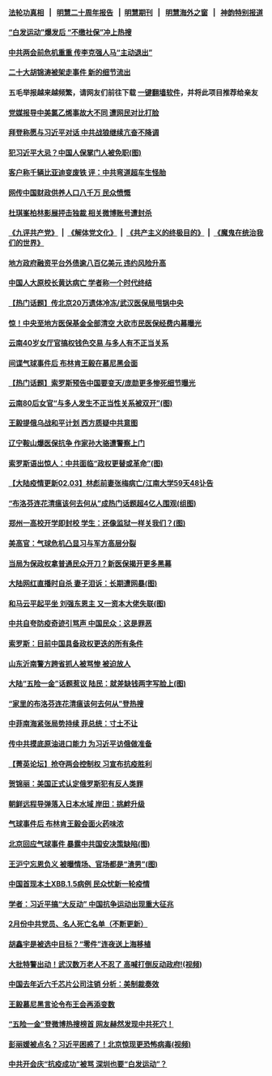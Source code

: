 #### [法轮功真相](https://github.com/gfw-breaker/truth/blob/master/README.md?t=0) &nbsp;&nbsp;|&nbsp;&nbsp; [明慧二十周年报告](https://github.com/gfw-breaker/mh-reports/blob/master/README.md?t=0) &nbsp;&nbsp;|&nbsp;&nbsp;[明慧期刊](https://github.com/gfw-breaker/mh-qikan) &nbsp;&nbsp;|&nbsp;&nbsp; [明慧海外之窗](https://github.com/gfw-breaker/mh-news/blob/master/README.md?t=0) &nbsp;&nbsp;|&nbsp;&nbsp; [神韵特别报道](https://github.com/gfw-breaker/mh-news/blob/master/shenyun.md?t=0)
#### [ “白发运动”爆发后 “不缴社保”冲上热搜](https://github.com/gfw-breaker/banned-news1/blob/master/pages/prog204/a103652088.md)
#### [ 中共两会前危机重重 传李克强人马“主动退出”](https://github.com/gfw-breaker/banned-news1/blob/master/pages/prog204/a103651839.md)
#### [ 二十大胡锦涛被架走事件 新的细节流出](https://github.com/gfw-breaker/banned-news1/blob/master/pages/prog204/a103571309.md)
#### 五毛举报越来越频繁，请网友们前往下载 [一键翻墙软件](https://github.com/gfw-breaker/ssr-accounts)，并将此项目推荐给亲友
#### [ 党媒报导中美氯乙烯事故大不同 遭网民对比打脸](https://github.com/gfw-breaker/banned-news1/blob/master/pages/prog204/a103649184.md)
#### [ 拜登称愿与习近平对话 中共战狼继续亢奋不降调](https://github.com/gfw-breaker/banned-news1/blob/master/pages/prog204/a103652172.md)
#### [ 犯习近平大忌？中国人保掌门人被免职(图)](https://github.com/gfw-breaker/banned-news1/blob/master/pages/p2/1029254.md)
#### [ 客户称千辆比亚迪变废铁 评：中共弯道超车生怪胎](https://github.com/gfw-breaker/banned-news1/blob/master/pages/prog204/a103652083.md)
#### [ 网传中国财政供养人口八千万 民众愤慨](https://github.com/gfw-breaker/banned-news1/blob/master/pages/prog204/a103651544.md)
#### [ 杜琪峯柏林影展抨击独裁 相关微博账号遭封杀](https://github.com/gfw-breaker/banned-news1/blob/master/pages/nsc413/n13932882.md)
#### [《九评共产党》](https://github.com/begood0513/9ping.md/blob/master/README.md) &nbsp;|&nbsp; [《解体党文化》](../../../../jtdwh.md/blob/master/README.md)  &nbsp;|&nbsp; [《共产主义的终极目的》](../../../../gczydzjmd.md/blob/master/README.md) &nbsp;|&nbsp; [《魔鬼在统治我们的世界》](../../../../mgztzwmdsj.md/blob/master/README.md) 
#### [ 地方政府融资平台外债逾八百亿美元 违约风险升高](https://github.com/gfw-breaker/banned-news1/blob/master/pages/prog204/a103652070.md)
#### [ 中国人大原校长黄达病亡 学者称一个时代终结](https://github.com/gfw-breaker/banned-news1/blob/master/pages/prog204/a103651959.md)
#### [ 【热门话题】传北京20万遗体冷冻/武汉医保局甩锅中央](https://github.com/gfw-breaker/banned-news1/blob/master/pages/prog204/a103651269.md)
#### [ 惊！中央至地方医保基金全部清空 大砍市民医保经费内幕曝光](https://github.com/gfw-breaker/banned-news1/blob/master/pages/soh5/697362.md)
#### [ 云南40岁女厅官搞权钱色交易 与多人有不正当关系](https://github.com/gfw-breaker/banned-news1/blob/master/pages/prog204/a103651716.md)
#### [ 间谍气球事件后 布林肯王毅在慕尼黑会面](https://github.com/gfw-breaker/banned-news1/blob/master/pages/nsc413/n13932907.md)
#### [ 【热门话题】索罗斯预告中国要变天/庞勋更多惨死细节曝光](https://github.com/gfw-breaker/banned-news1/blob/master/pages/prog204/a103651862.md)
#### [ 云南80后女官“与多人发生不正当性关系被双开”(图)](https://github.com/gfw-breaker/banned-news1/blob/master/pages/p2/1029217.md)
#### [ 王毅提俄乌战和平计划 西方质疑中共意图](https://github.com/gfw-breaker/banned-news1/blob/master/pages/nsc413/n13932860.md)
#### [ 辽宁鞍山爆医保抗争 作家孙大骆遭警察上门](https://github.com/gfw-breaker/banned-news1/blob/master/pages/nsc413/n13932231.md)
#### [ 索罗斯语出惊人：中共面临“政权更替或革命”(图)](https://github.com/gfw-breaker/banned-news1/blob/master/pages/p2/1029261.md)
#### [ 【大陆疫情更新02.03】林彪前妻张梅病亡/江南大学59天48讣告](https://github.com/gfw-breaker/banned-news1/blob/master/pages/prog204/a103640752.md)
#### [ “布洛芬连花清瘟该何去何从”成热门话题超4亿人围观(组图)](https://github.com/gfw-breaker/banned-news1/blob/master/pages/p1/1029289.md)
#### [ 郑州一高校开学即封校 学生：还像监狱一样关我们？(图)](https://github.com/gfw-breaker/banned-news1/blob/master/pages/p1/1029278.md)
#### [ 美高官：气球危机凸显习与军方高层分裂](https://github.com/gfw-breaker/banned-news1/blob/master/pages/nsc413/n13932877.md)
#### [ 当局为保政权拿普通民众开刀？新医保揭开更多黑幕](https://github.com/gfw-breaker/banned-news1/blob/master/pages/soh5/697401.md)
#### [ 大陆网红直播时自杀 妻子泪诉：长期遭网暴(图)](https://github.com/gfw-breaker/banned-news1/blob/master/pages/p1/1029281.md)
#### [ 和马云平起平坐 刘强东恩主 又一资本大佬失联(图)](https://github.com/gfw-breaker/banned-news1/blob/master/pages/p2/1029162.md)
#### [ 中共自夸防疫奇迹引骂声 中国民众：这是罪恶](https://github.com/gfw-breaker/banned-news1/blob/master/pages/prog204/a103651848.md)
#### [ 索罗斯：目前中国具备政权更迭的所有条件](https://github.com/gfw-breaker/banned-news1/blob/master/pages/prog204/a103651086.md)
#### [ 山东沂南警方跨省抓人被骂惨 被迫放人](https://github.com/gfw-breaker/banned-news1/blob/master/pages/prog204/a103652252.md)
#### [ 大陆“五险一金”话题惹议 陆民：就差缺钱两字写脸上(图)](https://github.com/gfw-breaker/banned-news1/blob/master/pages/p1/1029273.md)
#### [ “家里的布洛芬连花清瘟该何去何从”登热搜](https://github.com/gfw-breaker/banned-news1/blob/master/pages/nsc413/n13932657.md)
#### [ 中菲南海紧张局势持续 菲总统：寸土不让](https://github.com/gfw-breaker/banned-news1/blob/master/pages/nsc413/n13932872.md)
#### [ 传中共摸底原油进口能力 为习近平访俄做准备](https://github.com/gfw-breaker/banned-news1/blob/master/pages/prog204/a103651599.md)
#### [ 【菁英论坛】抢夺两会控制权 习宣布抗疫胜利](https://github.com/gfw-breaker/banned-news1/blob/master/pages/nsc413/n13932294.md)
#### [ 贺锦丽：美国正式认定俄罗斯犯有反人类罪](https://github.com/gfw-breaker/banned-news1/blob/master/pages/nf4514/n13932829.md)
#### [ 朝鲜远程导弹落入日本水域 岸田：挑衅升级](https://github.com/gfw-breaker/banned-news1/blob/master/pages/nf4514/n13932704.md)
#### [ 气球事件后 布林肯王毅会面火药味浓](https://github.com/gfw-breaker/banned-news1/blob/master/pages/nf4514/n13932907.md)
#### [ 北京回应气球事件 暴露中共国安决策缺陷(图)](https://github.com/gfw-breaker/banned-news1/blob/master/pages/p2/1029035.md)
#### [ 王沪宁忘恩负义 被曝情场、官场都是“渣男”(图)](https://github.com/gfw-breaker/banned-news1/blob/master/pages/p2/1028708.md)
#### [ 中国首现本土XBB.1.5病例 民众忧新一轮疫情](https://github.com/gfw-breaker/banned-news1/blob/master/pages/prog204/a103651846.md)
#### [ 学者：习近平搞“大反动” 中国抗争运动出现重大征兆](https://github.com/gfw-breaker/banned-news1/blob/master/pages/prog204/a103650545.md)
#### [ 2月份中共党员、名人死亡名单（不断更新）](https://github.com/gfw-breaker/banned-news1/blob/master/pages/prog204/a103640421.md)
#### [ 胡鑫宇是被选中目标？“零件”连夜送上海移植](https://github.com/gfw-breaker/banned-news1/blob/master/pages/prog204/a103641804.md)
#### [ 大批特警出动！武汉数万老人不忍了 高喊打倒反动政府!(视频)](https://github.com/gfw-breaker/banned-news1/blob/master/pages/p2/1029097.md)
#### [ 中国去年近六千芯片公司注销 分析：美制裁奏效](https://github.com/gfw-breaker/banned-news1/blob/master/pages/nsc413/n13932734.md)
#### [ 王毅慕尼黑言论令布王会再添变数](https://github.com/gfw-breaker/banned-news1/blob/master/pages/soh5/697422.md)
#### [ “五险一金”登微博热搜榜首 网友赫然发现中共死穴！](https://github.com/gfw-breaker/banned-news1/blob/master/pages/soh5/697257.md)
#### [ 彭丽媛被点名？习近平困惑了！北京惊现更恐怖病毒(视频)](https://github.com/gfw-breaker/banned-news1/blob/master/pages/p2/1028949.md)
#### [ 中共开会庆“抗疫成功”被骂 深圳也要“白发运动”？](https://github.com/gfw-breaker/banned-news1/blob/master/pages/soh5/697254.md)
